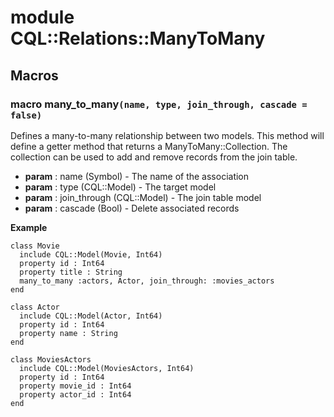 # module CQL::Relations::ManyToMany

## Macros

### macro many\_to\_many`(name, type, join_through, cascade = false)`

Defines a many-to-many relationship between two models. This method will define a getter method that returns a ManyToMany::Collection. The collection can be used to add and remove records from the join table.

* **param** : name (Symbol) - The name of the association
* **param** : type (CQL::Model) - The target model
* **param** : join\_through (CQL::Model) - The join table model
* **param** : cascade (Bool) - Delete associated records

**Example**

```crystal
class Movie
  include CQL::Model(Movie, Int64)
  property id : Int64
  property title : String
  many_to_many :actors, Actor, join_through: :movies_actors
end

class Actor
  include CQL::Model(Actor, Int64)
  property id : Int64
  property name : String
end

class MoviesActors
  include CQL::Model(MoviesActors, Int64)
  property id : Int64
  property movie_id : Int64
  property actor_id : Int64
end
```
